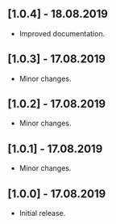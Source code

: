 ## [1.0.4] - 18.08.2019

* Improved documentation.

## [1.0.3] - 17.08.2019

* Minor changes.

## [1.0.2] - 17.08.2019

* Minor changes.

## [1.0.1] - 17.08.2019

* Minor changes.

## [1.0.0] - 17.08.2019

* Initial release.
